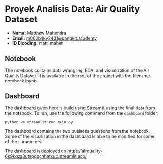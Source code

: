 # Proyek Analisis Data: Air Quality Dataset 
- **Nama:** Matthew Mahendra
- **Email:** m002b4ky2431@bangkit.academy
- **ID Dicoding:** matt_mahen

## Notebook
The notebook contains data wrangling, EDA, and visualization of the Air Quality Dataset. It is available in the root of the project with the filename notebook.ipynb

## Dashboard
The dashboard given here is build using Streamlit using the final data from the notebook. To run, use the following command from the `dashboard` folder.

```
python -m streamlit run main.py
```

The dashboard contains the two business questions from the notebook. Some of the visualization in the dashboard is able to be modified for some of the parameters.

The dashboard is deployed on https://airquality-6k9kqzg3utspqgonhatxuc.streamlit.app/